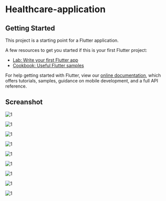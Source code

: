 # Healthcare-application

## Getting Started

This project is a starting point for a Flutter application.

A few resources to get you started if this is your first Flutter project:

- [Lab: Write your first Flutter app](https://flutter.dev/docs/get-started/codelab)
- [Cookbook: Useful Flutter samples](https://flutter.dev/docs/cookbook)

For help getting started with Flutter, view our
[online documentation](https://flutter.dev/docs), which offers tutorials,
samples, guidance on mobile development, and a full API reference.

## Screanshot

![1](ss/1.jpeg)

![1](ss/2.jpeg)

![1](ss/3.jpeg)

![1](ss/4.jpeg)

![1](ss/5.jpeg)

![1](ss/6.jpeg)

![1](ss/7.jpeg)

![1](ss/8.jpeg)

![1](ss/9.jpeg)
